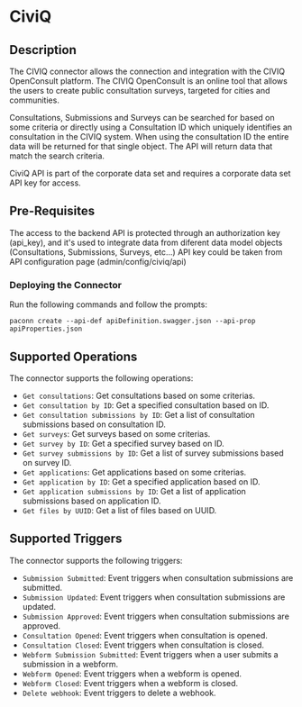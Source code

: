 # CiviQ

## Description
The CIVIQ connector allows the connection and integration with the CIVIQ OpenConsult platform. 
The CIVIQ OpenConsult is an online tool that allows the users to create public consultation surveys, targeted for cities and communities.

Consultations, Submissions and Surveys can be searched for based on some criteria or directly using a Consultation ID which uniquely identifies an consultation in the CIVIQ system. 
When using the consultation ID the entire data will be returned for that single object.
The API will return data that match the search criteria.

CiviQ API is part of the corporate data set and requires a corporate data set API key for access.


## Pre-Requisites
The access to the backend API is protected through an authorization key (api_key), and it's used to integrate data from diferent data model 
objects (Consultations, Submissions, Surveys, etc...)
API key could be taken from API configuration page (admin/config/civiq/api)


### Deploying the Connector
Run the following commands and follow the prompts:

```paconn
paconn create --api-def apiDefinition.swagger.json --api-prop apiProperties.json
```


## Supported Operations
The connector supports the following operations:
* `Get consultations`: Get consultations based on some criterias.
* `Get consultation by ID`: Get a specified consultation based on ID.
* `Get consultation submissions by ID`: Get a list of consultation submissions based on consultation ID.
* `Get surveys`: Get surveys based on some criterias.
* `Get survey by ID`: Get a specified survey based on ID.
* `Get survey submissions by ID`: Get a list of survey submissions based on survey ID.
* `Get applications`: Get applications based on some criterias.
* `Get application by ID`: Get a specified application based on ID.
* `Get application submissions by ID`: Get a list of application submissions based on application ID.
* `Get files by UUID`: Get a list of files based on UUID.


## Supported Triggers
The connector supports the following triggers:
* `Submission Submitted`: Event triggers when consultation submissions are submitted.
* `Submission Updated`: Event triggers when consultation submissions are updated.
* `Submission Approved`: Event triggers when consultation submissions are approved.
* `Consultation Opened`: Event triggers when consultation is opened.
* `Consultation Closed`: Event triggers when consultation is closed.
* `Webform Submission Submitted`: Event triggers when a user submits a submission in a webform.
* `Webform Opened`: Event triggers when a webform is opened.
* `Webform Closed`: Event triggers when a webform is closed.
* `Delete webhook`: Event triggers to delete a webhook.